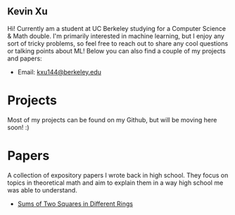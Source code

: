 ## Kevin Xu

Hi! Currently am a student at UC Berkeley studying for a Computer Science & Math double. I'm primarily interested in machine learning, but I enjoy any sort of tricky problems, so feel free to reach out to share any cool questions or talking points about ML! Below you can also find a couple of my projects and papers:
- Email: [kxu144@berkeley.edu](mailto:kxu144@berkeley.edu)

# Projects
Most of my projects can be found on my Github, but will be moving here soon! :)

# Papers
A collection of expository papers I wrote back in high school. They focus on topics in theoretical math and aim to explain them in a way high school me was able to understand.
- [Sums of Two Squares in Different Rings]()
